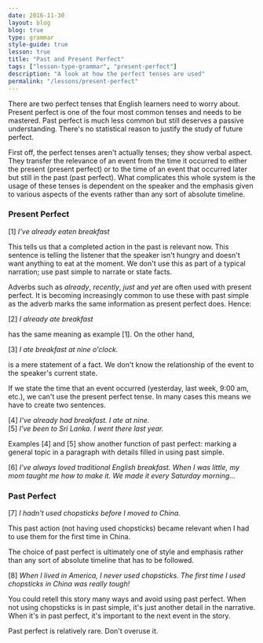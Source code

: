 ```yaml
---
date: 2016-11-30
layout: blog
blog: true
type: grammar
style-guide: true
lesson: true
title: "Past and Present Perfect"
tags: ["lesson-type-grammar", "present-perfect"]
description: "A look at how the perfect tenses are used" 
permalink: "/lessons/present-perfect"
---
```

There are two perfect tenses that English learners need to worry about. Present perfect is one of the four most common tenses and needs to be mastered. Past perfect is much less common but still deserves a passive understanding. There's no statistical reason to justify the study of future perfect. 

First off, the perfect tenses aren't actually tenses; they show verbal aspect. They transfer the relevance of an event from the time it occurred to either the present (present perfect) or to the time of an event that occurred later but still in the past (past perfect). What complicates this whole system is the usage of these tenses is dependent on the speaker and the emphasis given to various aspects of the events rather than any sort of absolute timeline. 

### Present Perfect

[1] *I've already eaten breakfast*

This tells us that a completed action in the past is relevant now. This sentence is telling the listener that the speaker isn't hungry and doesn't want anything to eat at the moment. We don't use this as part of a typical narration; use past simple to narrate or state facts. 

Adverbs such as *already*, *recently*, *just* and *yet* are often used with present perfect. It is becoming increasingly common to use these with past simple as the adverb marks the same information as present perfect does. Hence: 

[2] *I already ate breakfast* 

has the same meaning as example [1]. On the other hand, 

[3] *I ate breakfast at nine o'clock.* 

is a mere statement of a fact. We don't know the relationship of the event to the speaker's current state. 

If we state the time that an event occurred (yesterday, last week, 9:00 am, etc.), we can't use the present perfect tense. In many cases this means we have to create two sentences.

[4] *I've already had breakfast. I ate at nine.*  
[5] *I've been to Sri Lanka. I went there last year.*  

Examples [4] and [5] show another function of past perfect: marking a general topic in a paragraph with details filled in using past simple. 

[6] *I've always loved traditional English breakfast. When I was little, my mom taught me how to make it. We made it every Saturday morning...* 

### Past Perfect 

[7] *I hadn't used chopsticks before I moved to China.* 

This past action (not having used chopsticks) became relevant when I had to use them for the first time in China. 

The choice of past perfect is ultimately one of style and emphasis rather than any sort of absolute timeline that has to be followed. 

[8] *When I lived in America, I never used chopsticks. The first time I used chopsticks in China was really tough!* 

You could retell this story many ways and avoid using past perfect. When not using chopsticks is in past simple, it's just another detail in the narrative. When it's in past perfect, it's important to the next event in the story. 

Past perfect is relatively rare. Don't overuse it. 


